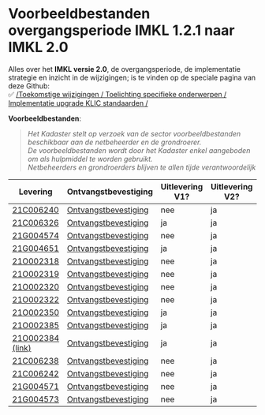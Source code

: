 # Voorbeeldbestanden overgangsperiode IMKL 1.2.1 naar IMKL 2.0
 
Alles over het **IMKL versie 2.0**, de overgangsperiode, de implementatie strategie en inzicht in de wijzigingen; is te vinden op de speciale pagina van deze Github:  \
:white_check_mark: [/Toekomstige wijzigingen / Toelichting specifieke onderwerpen / Implementatie upgrade KLIC standaarden /](../../Toekomstige%20wijzigingen/Toelichting%20specifieke%20onderwerpen/Implementatie%20upgrade%20KLIC%20standaarden/) 

**Voorbeeldbestanden**: 

 > _Het Kadaster stelt op verzoek van de sector voorbeeldbestanden beschikbaar aan de netbeheerder en de grondroerer._   \
 _De voorbeeldbestanden wordt door het Kadaster enkel aangeboden om als hulpmiddel te worden gebruikt._  \
  _Netbeheerders en grondroerders blijven te allen tijde verantwoordelijk_

| 	Levering			| 	Ontvangstbevestiging			| 	Uitlevering V1?	| 	Uitlevering V2?	| 
| 	---			| 	---			| 	---	| 	---	| 
| [	21C006240	](	Levering_21C006240_3.zip	) | [	Ontvangstbevestiging	](	KLIC-ontvangstbevestiging_%209807117421_10%2021C006240%20Ref_%20Voorbeeldbestand%20KAT.msg	) | 	nee	 | 	ja	 | 
| [	21C006326	](	Levering_21C006326_3.zip	) | [	Ontvangstbevestiging	](	KLIC-ontvangstbevestiging_%209807119612_10%2021C006326%20Ref_%20Voorbeeldbestand%20KAT.msg	) | 	ja	 | 	ja	 | 
| [	21G004574	](	Levering_21G004574_1.zip	) | [	Ontvangstbevestiging	](	KLIC-ontvangstbevestiging_%209807117414_10%2021G004574%20Ref_%20Voorbeeldbestand%20KAT.msg	) | 	nee	 | 	ja	 | 
| [	21G004651	](	Levering_21G004651_1.zip	) | [	Ontvangstbevestiging	](	KLIC-ontvangstbevestiging_%209807119610_10%2021G004651%20Ref_%20Voorbeeldbestand%20KAT.msg	) | 	ja	 | 	ja	 | 
| [	21O002318	](	Levering_21O002318_1.zip	) | [	Ontvangstbevestiging	](	KLIC-ontvangstbevestiging_%209807117405_10%2021O002318%20Ref_%20Voorbeeldbestand%20KAT.msg	) | 	nee	 | 	ja	 | 
| [	21O002319	](	Levering_21O002319_1.zip	) | [	Ontvangstbevestiging	](	KLIC-ontvangstbevestiging_%209807117406_10%2021O002319%20Ref_%20Voorbeeldbestand%20KAT.msg	) | 	nee	 | 	ja	 | 
| [	21O002320	](	Levering_21O002320_1.zip	) | [	Ontvangstbevestiging	](	KLIC-ontvangstbevestiging_%209807117407_10%2021O002320%20Ref_%20Voorbeeldbestand%20KAT.msg	) | 	nee	 | 	ja	 | 
| [	21O002322	](	Levering_21O002322_1.zip	) | [	Ontvangstbevestiging	](	KLIC-ontvangstbevestiging_%209807117409_10%2021O002322%20Ref_%20Voorbeeldbestand%20KAT.msg	) | 	nee	 | 	ja	 | 
| [	21O002350	](	Levering_21O002350_1.zip	) | [	Ontvangstbevestiging	](	KLIC-ontvangstbevestiging_%209807119607_10%2021O002350%20Ref_%20Voorbeeldbestand%20KAT.msg	) | 	ja	 | 	ja	 | 
| [	21O002385	](	Levering_21O002385_2.zip	) | [	Ontvangstbevestiging	](	KLIC-ontvangstbevestiging_%209807123306_10%2021O002385%20Ref_%20Voorbeeldbestand%20KAT.msg	) | 	ja	 | 	ja	 | 
| [	21O002384 (link)	](https://service10.kadaster.nl/gds2/download/public/aaa13960-9479-4a0b-8e88-9c88cb3100ae) | [	Ontvangstbevestiging	](	KLIC-ontvangstbevestiging_%209807123305_10%2021O002384%20Ref_%20Voorbeeldbestand%20KAT.msg	) | 	ja	 | 	ja	 | 
| [	21C006238	](	Levering_21C006238_3.zip	) | [	Ontvangstbevestiging	](	KLIC-ontvangstbevestiging_%209807117419_10%2021C006238%20Ref_%20Voorbeeldbestand%20KAT.msg	) | 	nee	 | 	ja	 | 
| [	21C006242	](	Levering_21C006242_1.zip	) | [	Ontvangstbevestiging	](	KLIC-ontvangstbevestiging_%209807117423_10%2021C006242%20Ref_%20Voorbeeldbestand%20KAT.msg	) | 	nee	 | 	ja	 | 
| [	21G004571	](	Levering_21G004571_2.zip	) | [	Ontvangstbevestiging	](	KLIC-ontvangstbevestiging_%209807117411_10%2021G004571%20Ref_%20Voorbeeldbestand%20KAT.msg	) | 	nee	 | 	ja	 | 
| [	21G004573	](	Levering_21G004573_1.zip	) | [	Ontvangstbevestiging	](	KLIC-ontvangstbevestiging_%209807117413_10%2021G004573%20Ref_%20Voorbeeldbestand%20KAT.msg	) | 	nee	 | 	ja	 | 
